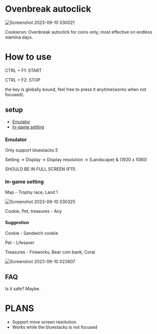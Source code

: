 # Ovenbreak autoclick

![Screenshot 2023-09-10 030021](https://github.com/mvat35925/ovenbreak-autoclick/assets/93734071/7073bf67-d346-4d91-b291-afcb7380cadf)


Cookierun: Ovenbreak autoclick for coins only, most effective on endless stamina days.

# How to use 

CTRL + F1: START

CTRL + F2: STOP

the key is  globally bound, feel free to press it anytime(works when not focused).

## setup

<ul>
  <li><a href="#emulator">Emulator</a></li>
  <li><a href="#in-game-setting">In-game setting</a></li>
</ul>

### Emulator

Only support bluestacks 5

Setting -> Display -> Display resolution -> (Landscape) & (1920 x 1080)

SHOULD BE IN FULL SCREEN (F11).

### In-game setting

Map - Trophy race, Land 1

![Screenshot 2023-09-10 030325](https://github.com/mvat35925/ovenbreak-autoclick/assets/93734071/a1e40df7-7533-40a5-9a4d-9d473279ac3f)

Cookie, Pet, treasures - Any

#### Suggestion

Cookie - Sandwich cookie

Pet - Lifesaver

Treasures - Fireworks, Bear coin bank, Coral

![Screenshot 2023-09-10 022807](https://github.com/mvat35925/ovenbreak-autoclick/assets/93734071/9f6ea54e-afec-4585-80d5-65b55feb398f)

## FAQ

Is it safe?
Maybe.

# PLANS
<ul>
  <li>Support more screen resolution.</li>
  <li>Works while the bluestacks is not focused</li>
</ul>
